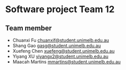 
# Software project Team 12


## Team member

+ Chuanxi Fu	chuanxif@student.unimelb.edu.au	
+ Shang Gao	gasg@student.unimelb.edu.au	
+ Xuefeng Chen	xuefeng@student.unimelb.edu.au	
+ Yiyang XU	yiyangx2@student.unimelb.edu.au
+ Maacah Martins	mmartins@student.unimelb.edu.au	